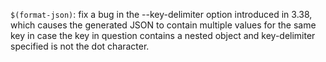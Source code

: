 `$(format-json)`: fix a bug in the --key-delimiter option introduced in
3.38, which causes the generated JSON to contain multiple values for the
same key in case the key in question contains a nested object and
key-delimiter specified is not the dot character.
